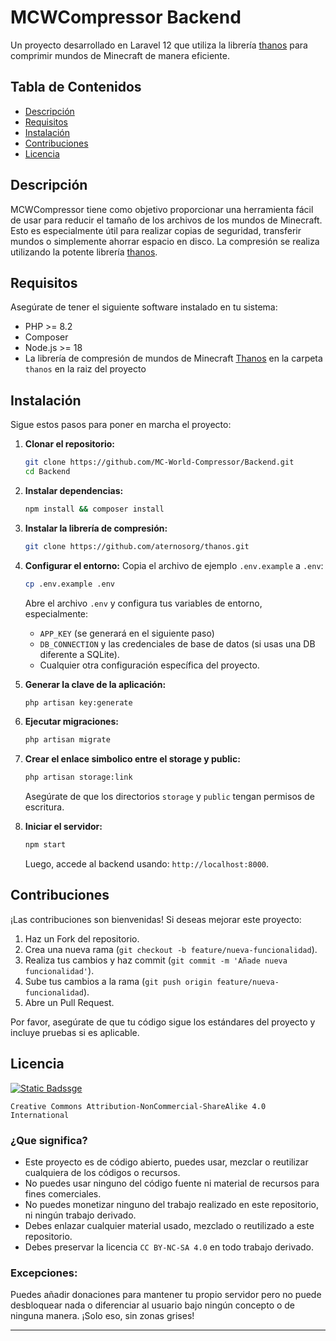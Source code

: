 # MCWCompressor Backend

Un proyecto desarrollado en Laravel 12 que utiliza la librería [thanos](https://github.com/aternosorg/thanos) para comprimir mundos de Minecraft de manera eficiente.

## Tabla de Contenidos

- [Descripción](#descripción)
- [Requisitos](#requisitos)
- [Instalación](#instalación)
- [Contribuciones](#contribuciones)
- [Licencia](#licencia)

## Descripción

MCWCompressor tiene como objetivo proporcionar una herramienta fácil de usar para reducir el tamaño de los archivos de los mundos de Minecraft. Esto es especialmente útil para realizar copias de seguridad, transferir mundos o simplemente ahorrar espacio en disco. La compresión se realiza utilizando la potente librería [thanos](https://github.com/aternosorg/thanos).

## Requisitos

Asegúrate de tener el siguiente software instalado en tu sistema:

- PHP >= 8.2
- Composer
- Node.js >= 18
- La librería de compresión de mundos de Minecraft [Thanos](https://github.com/aternosorg/thanos) en la carpeta `thanos` en la raiz del proyecto

## Instalación

Sigue estos pasos para poner en marcha el proyecto:

1.  **Clonar el repositorio:**
    ```bash
    git clone https://github.com/MC-World-Compressor/Backend.git
    cd Backend
    ```

2.  **Instalar dependencias:**
    ```bash
    npm install && composer install
    ```

3.  **Instalar la librería de compresión:**
    ```bash
    git clone https://github.com/aternosorg/thanos.git
    ```

4.  **Configurar el entorno:**
    Copia el archivo de ejemplo `.env.example` a `.env`:
    ```bash
    cp .env.example .env
    ```
    Abre el archivo `.env` y configura tus variables de entorno, especialmente:
    - `APP_KEY` (se generará en el siguiente paso)
    - `DB_CONNECTION` y las credenciales de base de datos (si usas una DB diferente a SQLite).
    - Cualquier otra configuración específica del proyecto.

5.  **Generar la clave de la aplicación:**
    ```bash
    php artisan key:generate
    ```

6.  **Ejecutar migraciones:**
    ```bash
    php artisan migrate
    ```

9.  **Crear el enlace simbolico entre el storage y public:**
    ```bash
    php artisan storage:link
    ```
    Asegúrate de que los directorios `storage` y `public` tengan permisos de escritura.

10. **Iniciar el servidor:**
    ```bash
    npm start
    ```
    Luego, accede al backend usando: `http://localhost:8000`.

## Contribuciones

¡Las contribuciones son bienvenidas! Si deseas mejorar este proyecto:
1.  Haz un Fork del repositorio.
2.  Crea una nueva rama (`git checkout -b feature/nueva-funcionalidad`).
3.  Realiza tus cambios y haz commit (`git commit -m 'Añade nueva funcionalidad'`).
4.  Sube tus cambios a la rama (`git push origin feature/nueva-funcionalidad`).
5.  Abre un Pull Request.

Por favor, asegúrate de que tu código sigue los estándares del proyecto y incluye pruebas si es aplicable.

## Licencia
[![Static Badssge](https://img.shields.io/badge/CC_BY--NC--SA_4.0-blue?style=for-the-badge&color=gray)](/LICENSE)

`Creative Commons Attribution-NonCommercial-ShareAlike 4.0 International`

### ¿Que significa?

- Este proyecto es de código abierto, puedes usar, mezclar o reutilizar cualquiera de los códigos o recursos.
- No puedes usar ninguno del código fuente ni material de recursos para fines comerciales.
- No puedes monetizar ninguno del trabajo realizado en este repositorio, ni ningún trabajo derivado.
- Debes enlazar cualquier material usado, mezclado o reutilizado a este repositorio.
- Debes preservar la licencia `CC BY-NC-SA 4.0` en todo trabajo derivado.


### Excepciones:

Puedes añadir donaciones para mantener tu propio servidor pero no puede desbloquear nada o diferenciar al usuario bajo ningún concepto o de ninguna manera. ¡Solo eso, sin zonas grises!

---